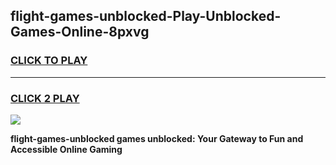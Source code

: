 
## flight-games-unblocked-Play-Unblocked-Games-Online-8pxvg
<h3>
<a href="https://premium76.site?title=flight-games-unblocked&ref=25A">CLICK TO PLAY</a></h3>
<hr>

<h3>
<a href="https://premium76.site?title=flight-games-unblocked&ref=25A">CLICK 2 PLAY</a>
  
</h3>

<a href="https://premium76.site?title=flight-games-unblocked&ref=25A"><img src="https://clearcache.store/games.png"></a>


**flight-games-unblocked games unblocked: Your Gateway to Fun and Accessible Online Gaming**
